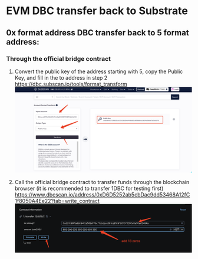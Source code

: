 # EVM DBC transfer back to Substrate

## 0x format address DBC transfer back to 5 format address:

### Through the official bridge contract
1. Convert the public key of the address starting with 5, copy the Public Key, and fill in the to address in step 2
   [https://dbc.subscan.io/tools/format_transform
   ](https://dbc.subscan.io/tools/format_transform)![image-20250331175328048](./images/image-20250331175328048.png)

2. Call the official bridge contract to transfer funds through the blockchain browser (it is recommended to transfer 1DBC for testing first)
   [https://www.dbcscan.io/address/0xD6D5252ab5cbDac9dd53468A12fC1f8050A4Ee22?tab=write_contract
   ](https://www.dbcscan.io/address/0xD6D5252ab5cbDac9dd53468A12fC1f8050A4Ee22?tab=write_contract)![image-20250331175705011](./images/image-20250331175705011.png)

